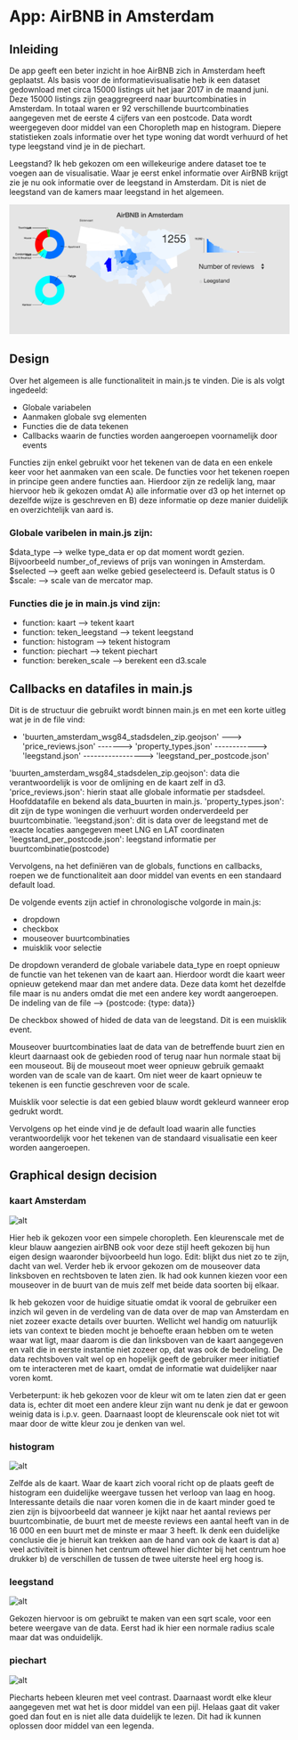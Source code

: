 # App: AirBNB in Amsterdam

## Inleiding

De app geeft een beter inzicht in hoe AirBNB zich in Amsterdam heeft geplaatst. Als basis voor de informatievisualisatie heb ik een dataset gedownload met circa 15000 listings uit het jaar 2017 in de maand juni. Deze 15000 listings zijn geaggregreerd naar buurtcombinaties in Amsterdam. In totaal waren er 92 verschillende buurtcombinaties aangegeven met de eerste 4 cijfers van een postcode. Data wordt weergegeven door middel van een Choropleth map en histogram. Diepere statistieken zoals informatie over het type woning dat wordt verhuurd of het type leegstand vind je in de piechart. 

Leegstand? Ik heb gekozen om een willekeurige andere dataset toe te voegen aan de visualisatie. Waar je eerst enkel informatie over AirBNB krijgt zie je nu ook informatie over de leegstand in Amsterdam. Dit is niet de leegstand van de kamers maar leegstand in het algemeen. 

![alt](images/inleiding.png)

## Design

Over het algemeen is alle functionaliteit in main.js te vinden. Die is als volgt ingedeeld:

- Globale variabelen
- Aanmaken globale svg elementen
- Functies die de data tekenen
- Callbacks waarin de functies worden aangeroepen voornamelijk door events

Functies zijn enkel gebruikt voor het tekenen van de data en een enkele keer voor het aanmaken van een scale. De functies voor het tekenen roepen in principe geen andere functies aan. Hierdoor zijn ze redelijk lang, maar hiervoor heb ik gekozen omdat A) alle informatie over d3 op het internet op dezelfde wijze is geschreven en B) deze informatie op deze manier duidelijk en overzichtelijk van aard is.

### Globale varibelen in main.js zijn:

$data_type --> welke type_data er op dat moment wordt gezien. Bijvoorbeeld number_of_reviews of prijs van woningen in Amsterdam.
$selected --> geeft aan welke gebied geselecteerd is. Default status is 0
$scale: --> scale van de mercator map.

### Functies die je in main.js vind zijn:

- function: kaart --> tekent kaart
- function: teken_leegstand --> tekent leegstand
- function: histogram --> tekent histogram
- function: piechart --> tekent piechart
- function: bereken_scale --> berekent een d3.scale

## Callbacks en datafiles in main.js

Dit is de structuur die gebruikt wordt binnen main.js en met een korte uitleg wat je in de file vind:

- 'buurten_amsterdam_wsg84_stadsdelen_zip.geojson'
---> 'price_reviews.json'
-------> 'property_types.json'
------------> 'leegstand.json'
-----------------> 'leegstand_per_postcode.json' 

'buurten_amsterdam_wsg84_stadsdelen_zip.geojson': data die verantwoordelijk is voor de omlijning en de kaart zelf in d3. 
'price_reviews.json': hierin staat alle globale informatie per stadsdeel. Hoofddatafile en bekend als data_buurten in main.js.
'property_types.json': dit zijn de type woningen die verhuurt worden onderverdeeld per buurtcombinatie. 
'leegstand.json': dit is data over de leegstand met de exacte locaties aangegeven meet LNG en LAT coordinaten
'leegstand_per_postcode.json': leegstand informatie per buurtcombinatie(postcode)

Vervolgens, na het definiëren van de globals, functions en callbacks, roepen we de functionaliteit aan door middel van events en een standaard default load. 

De volgende events zijn actief in chronologische volgorde in main.js: 

- dropdown
- checkbox
- mouseover buurtcombinaties
- muisklik voor selectie

De dropdown veranderd de globale variabele data_type en roept opnieuw de functie van het tekenen van de kaart aan. Hierdoor wordt die kaart weer opnieuw getekend maar dan met andere data. Deze data komt het dezelfde file maar is nu anders omdat die met een andere key wordt aangeroepen. De indeling van de file --> {postcode: {type: data}}

De checkbox showed of hided de data van de leegstand. Dit is een muisklik event. 

Mouseover buurtcombinaties laat de data van de betreffende buurt zien en kleurt daarnaast ook de gebieden rood of terug naar hun normale staat bij een mouseout. Bij de mouseout moet weer opnieuw gebruik gemaakt worden van de scale van de kaart. Om niet weer de kaart opnieuw te tekenen is een functie geschreven voor de scale. 

Muisklik voor selectie is dat een gebied blauw wordt gekleurd wanneer erop gedrukt wordt. 

Vervolgens op het einde vind je de default load waarin alle functies verantwoordelijk voor het tekenen van de standaard visualisatie een keer worden aangeroepen. 

## Graphical design decision

### kaart Amsterdam

![alt](close-upmap.png)

Hier heb ik gekozen voor een simpele choropleth. Een kleurenscale met de kleur blauw aangezien airBNB ook voor deze stijl heeft gekozen bij hun eigen design waaronder bijvoorbeeld hun logo. Edit: blijkt dus niet zo te zijn, dacht van wel. Verder heb ik ervoor gekozen om de mouseover data linksboven en rechtsboven te laten zien. Ik had ook kunnen kiezen voor een mouseover in de buurt van de muis zelf met beide data soorten bij elkaar.

Ik heb gekozen voor de huidige situatie omdat ik vooral de gebruiker een inzich wil geven in de verdeling van de data over de map van Amsterdam en niet zozeer exacte details over buurten. Wellicht wel handig om natuurlijk iets van context te bieden mocht je behoefte eraan hebben om te weten waar wat ligt, maar daarom is die dan linksboven van de kaart aangegeven en valt die in eerste instantie niet zozeer op, dat was ook de bedoeling. De data rechtsboven valt wel op en hopelijk geeft de gebruiker meer initiatief om te interacteren met de kaart, omdat de informatie wat duidelijker naar voren komt. 

Verbeterpunt: ik heb gekozen voor de kleur wit om te laten zien dat er geen data is, echter dit moet een andere kleur zijn want nu denk je dat er gewoon weinig data is i.p.v. geen. Daarnaast loopt de kleurenscale ook niet tot wit maar door de witte kleur zou je denken van wel. 

### histogram

![alt](histogram.png)

Zelfde als de kaart. Waar de kaart zich vooral richt op de plaats geeft de histogram een duidelijke weergave tussen het verloop van laag en hoog. Interessante details die naar voren komen die in de kaart minder goed te zien zijn is bijvoorbeeld dat wanneer je kijkt naar het aantal reviews per buurtcombinatie, de buurt met de meeste reviews een aantal heeft van in de 16 000 en een buurt met de minste er maar 3 heeft. Ik denk een duidelijke conclusie die je hieruit kan trekken aan de hand van ook de kaart is dat a) veel activiteit is binnen het centrum oftewel hier dichter bij het centrum hoe drukker b) de verschillen de tussen de twee uiterste heel erg hoog is. 

### leegstand

![alt](leegstand.png)

Gekozen hiervoor is om gebruikt te maken van een sqrt scale, voor een betere weergave van de data. Eerst had ik hier een normale radius scale maar dat was onduidelijk.


### piechart

![alt](piechart.png)

Piecharts hebeen kleuren met veel contrast. Daarnaast wordt elke kleur aangegeven met wat het is door middel van een pijl. Helaas gaat dit vaker goed dan fout en is niet alle data duidelijk te lezen. Dit had ik kunnen oplossen door middel van een legenda. 






